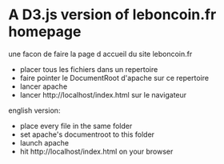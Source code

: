 # A D3.js version of leboncoin.fr homepage

une facon de faire la page d accueil du site leboncoin.fr

- placer tous les fichiers dans un repertoire 
- faire pointer le DocumentRoot d'apache sur ce repertoire
- lancer apache
- lancer http://localhost/index.html sur le navigateur

english version:
- place every file in the same folder
- set apache's documentroot to this folder
- launch apache
- hit http://localhost/index.html on your browser

